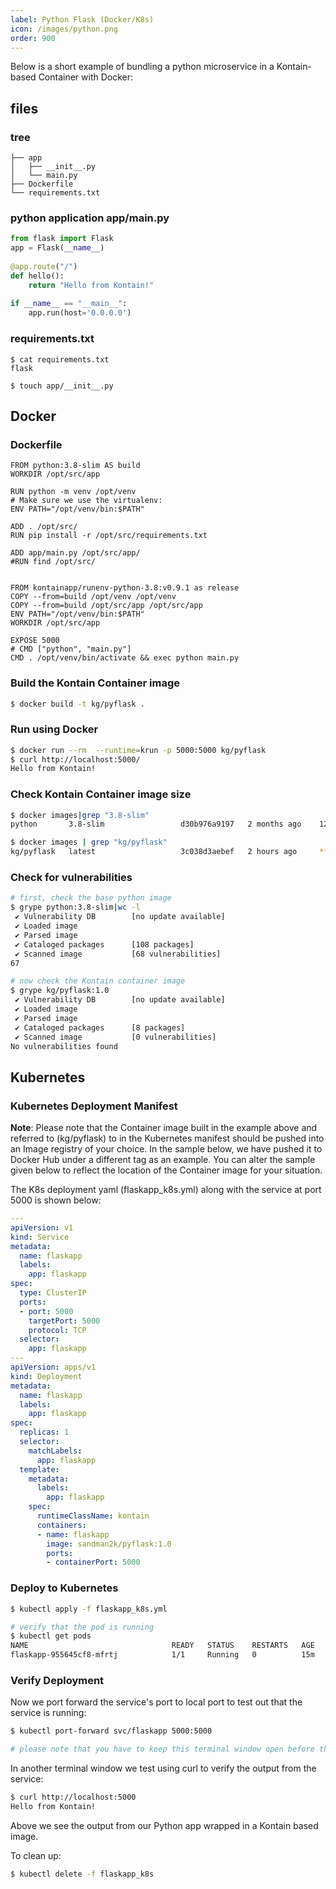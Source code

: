 ```yaml
---
label: Python Flask (Docker/K8s)
icon: /images/python.png
order: 900
---
```


Below is a short example of bundling a python microservice in a Kontain-based Container with Docker:

## files

### tree
```
├── app
│   ├── __init__.py
│   └── main.py
├── Dockerfile
└── requirements.txt
```

### python application app/main.py

```python
from flask import Flask
app = Flask(__name__)
 
@app.route("/")
def hello():
    return "Hello from Kontain!"
 
if __name__ == "__main__":
    app.run(host='0.0.0.0')
```

### requirements.txt
```
$ cat requirements.txt
flask

$ touch app/__init__.py
```


## Docker
### Dockerfile

```docker
FROM python:3.8-slim AS build
WORKDIR /opt/src/app

RUN python -m venv /opt/venv
# Make sure we use the virtualenv:
ENV PATH="/opt/venv/bin:$PATH"
 
ADD . /opt/src/
RUN pip install -r /opt/src/requirements.txt
 
ADD app/main.py /opt/src/app/
#RUN find /opt/src/


FROM kontainapp/runenv-python-3.8:v0.9.1 as release
COPY --from=build /opt/venv /opt/venv
COPY --from=build /opt/src/app /opt/src/app
ENV PATH="/opt/venv/bin:$PATH"
WORKDIR /opt/src/app
 
EXPOSE 5000
# CMD ["python", "main.py"]
CMD . /opt/venv/bin/activate && exec python main.py
```

### Build the Kontain Container image

```sh
$ docker build -t kg/pyflask .
```

### Run using Docker

```sh
$ docker run --rm  --runtime=krun -p 5000:5000 kg/pyflask
$ curl http://localhost:5000/
Hello from Kontain!
```

### Check Kontain Container image size
```sh
$ docker images|grep "3.8-slim"
python       3.8-slim                 d30b976a9197   2 months ago    122MB

$ docker images | grep "kg/pyflask"
kg/pyflask   latest                   3c038d3aebef   2 hours ago     **40.2MB**
```

### Check for vulnerabilities
```sh
# first, check the base python image
$ grype python:3.8-slim|wc -l
 ✔ Vulnerability DB        [no update available]
 ✔ Loaded image
 ✔ Parsed image
 ✔ Cataloged packages      [108 packages]
 ✔ Scanned image           [68 vulnerabilities]
67

# now check the Kontain container image
$ grype kg/pyflask:1.0
 ✔ Vulnerability DB        [no update available]
 ✔ Loaded image
 ✔ Parsed image
 ✔ Cataloged packages      [8 packages]
 ✔ Scanned image           [0 vulnerabilities]
No vulnerabilities found
```

## Kubernetes
### Kubernetes Deployment Manifest
**Note**: Please note that the Container image built in the example above and referred to (kg/pyflask) to in the Kubernetes manifest should be pushed into an Image registry of your choice.  In the sample below, we have pushed it to Docker Hub under a different tag as an example.  You can alter the sample given below to reflect the location of the Container image for your situation.

The K8s deployment yaml (flaskapp_k8s.yml) along with the service at port 5000 is shown below:
```yaml
---
apiVersion: v1
kind: Service
metadata:
  name: flaskapp
  labels:
    app: flaskapp
spec:
  type: ClusterIP 
  ports:
  - port: 5000
    targetPort: 5000
    protocol: TCP
  selector:
    app: flaskapp
---
apiVersion: apps/v1
kind: Deployment
metadata:
  name: flaskapp
  labels:
    app: flaskapp
spec:
  replicas: 1
  selector:
    matchLabels:
      app: flaskapp
  template:
    metadata:
      labels:
        app: flaskapp
    spec:
      runtimeClassName: kontain
      containers:
      - name: flaskapp
        image: sandman2k/pyflask:1.0
        ports:
        - containerPort: 5000
```

### Deploy to Kubernetes
```sh
$ kubectl apply -f flaskapp_k8s.yml

# verify that the pod is running
$ kubectl get pods
NAME                                READY   STATUS    RESTARTS   AGE
flaskapp-955645cf8-mfrtj            1/1     Running   0          15m
```

### Verify Deployment
Now we port forward the service's port to local port to test out that the service is running:
```sh
$ kubectl port-forward svc/flaskapp 5000:5000

# please note that you have to keep this terminal window open before the next step
```

In another terminal window we test using curl to verify the output from the service:
```sh
$ curl http://localhost:5000
Hello from Kontain!
```

Above we see the output from our Python app wrapped in a Kontain based image.

To clean up:
```sh
$ kubectl delete -f flaskapp_k8s
```
